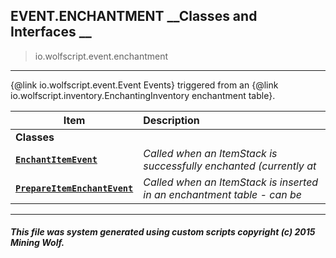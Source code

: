 ## EVENT.ENCHANTMENT __Classes and Interfaces __

>io.wolfscript.event.enchantment

---

{@link io.wolfscript.event.Event Events} triggered from an {@link io.wolfscript.inventory.EnchantingInventory enchantment table}.

Item | Description   
--- | :--- 
__Classes__|
__[`EnchantItemEvent`](EnchantItemEvent.md)__ | _Called when an ItemStack is successfully enchanted (currently at_ 
__[`PrepareItemEnchantEvent`](PrepareItemEnchantEvent.md)__ | _Called when an ItemStack is inserted in an enchantment table - can be_ 



---



##### This file was system generated using custom scripts copyright (c) 2015 Mining Wolf.
	

